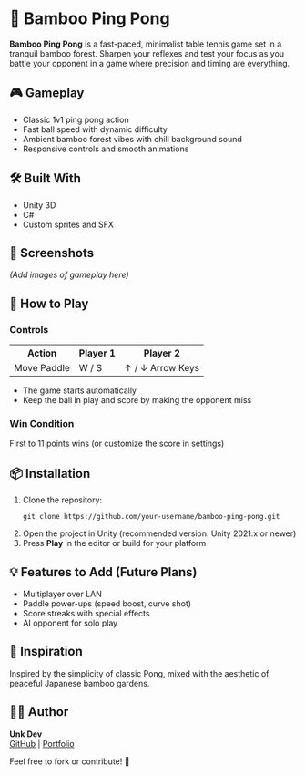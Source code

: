 <html lang="en">
<body>

  <h1>🏓 Bamboo Ping Pong</h1>

  <p><strong>Bamboo Ping Pong</strong> is a fast-paced, minimalist table tennis game set in a tranquil bamboo forest. Sharpen your reflexes and test your focus as you battle your opponent in a game where precision and timing are everything.</p>

  <h2>🎮 Gameplay</h2>
  <ul>
    <li>Classic 1v1 ping pong action</li>
    <li>Fast ball speed with dynamic difficulty</li>
    <li>Ambient bamboo forest vibes with chill background sound</li>
    <li>Responsive controls and smooth animations</li>
  </ul>

  <h2>🛠️ Built With</h2>
  <ul>
    <li>Unity 3D</li>
    <li>C#</li>
    <li>Custom sprites and SFX</li>
  </ul>

  <h2>📸 Screenshots</h2>
  <p><em>(Add images of gameplay here)</em></p>

  <h2>🚀 How to Play</h2>

  <h3>Controls</h3>
  <table>
    <tr>
      <th>Action</th>
      <th>Player 1</th>
      <th>Player 2</th>
    </tr>
    <tr>
      <td>Move Paddle</td>
      <td>W / S</td>
      <td>↑ / ↓ Arrow Keys</td>
    </tr>
  </table>

  <ul>
    <li>The game starts automatically</li>
    <li>Keep the ball in play and score by making the opponent miss</li>
  </ul>

  <h3>Win Condition</h3>
  <p>First to 11 points wins (or customize the score in settings)</p>

  <h2>📦 Installation</h2>
  <ol>
    <li>Clone the repository:
      <pre><code>git clone https://github.com/your-username/bamboo-ping-pong.git</code></pre>
    </li>
    <li>Open the project in Unity (recommended version: Unity 2021.x or newer)</li>
    <li>Press <strong>Play</strong> in the editor or build for your platform</li>
  </ol>

  <h2>💡 Features to Add (Future Plans)</h2>
  <ul>
    <li>Multiplayer over LAN</li>
    <li>Paddle power-ups (speed boost, curve shot)</li>
    <li>Score streaks with special effects</li>
    <li>AI opponent for solo play</li>
  </ul>

  <h2>🧠 Inspiration</h2>
  <p>Inspired by the simplicity of classic Pong, mixed with the aesthetic of peaceful Japanese bamboo gardens.</p>

  <h2>🧑‍💻 Author</h2>
  <p><strong>Unk Dev</strong><br>
    <a href="https://github.com/your-username">GitHub</a> | <a href="#">Portfolio</a>
  </p>

  <div class="footer">
    <p>Feel free to fork or contribute! 🌿</p>
  </div>

</body>
</html>
